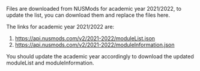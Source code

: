 Files are downloaded from NUSMods for academic year 2021/2022, to update the list, you can download them and replace the files here. 

The links for academic year 2021/2022 are:
1. https://api.nusmods.com/v2/2021-2022/moduleList.json
2. https://api.nusmods.com/v2/2021-2022/moduleInformation.json

You should update the academic year accordingly to download the updated moduleList and moduleInformation.
